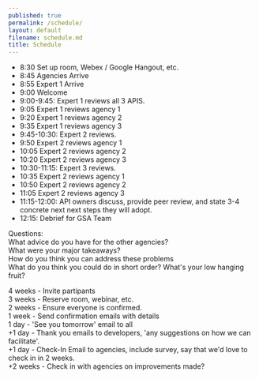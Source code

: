 ```yaml
---
published: true
permalink: /schedule/
layout: default
filename: schedule.md
title: Schedule
---
```


* 8:30 Set up room, Webex / Google Hangout, etc.
* 8:45 Agencies Arrive 
* 8:55 Expert 1 Arrive
* 9:00 Welcome
* 9:00-9:45:  Expert 1 reviews all 3 APIS.
 * 9:05 Expert 1 reviews agency 1  
 * 9:20 Expert 1 reviews agency 2   
 * 9:35 Expert 1 reviews agency 3  
* 9:45-10:30:   Expert 2 reviews.
 * 9:50 Expert 2 reviews agency 1  
 * 10:05 Expert 2 reviews agency 2   
 * 10:20 Expert 2 reviews agency 3  
* 10:30-11:15:  Expert 3 reviews. 
 * 10:35 Expert 2 reviews agency 1  
 * 10:50 Expert 2 reviews agency 2   
 * 11:05 Expert 2 reviews agency 3  
* 11:15-12:00:  API owners discuss, provide peer review, and state 3-4 concrete next next steps they will adopt.  
* 12:15: Debrief for GSA Team 

   

Questions:   
What advice do you have for the other agencies?     
What were your major takeaways?   
How do you think you can address these problems   
What do you think you could do in short order?  What's your low hanging fruit?     


      

4 weeks - Invite partipants   
3 weeks - Reserve room, webinar, etc.   
2 weeks - Ensure everyone is confirmed.   
1 week - Send confirmation emails with details    
1 day - 'See you tomorrow' email to all    
+1 day - Thank you emails to developers, 'any suggestions on how we can facilitate'.     
+1 day - Check-In Email to agencies, include survey, say that we'd love to check in in 2 weeks.     
+2 weeks - Check in with agencies on improvements made?   
   
